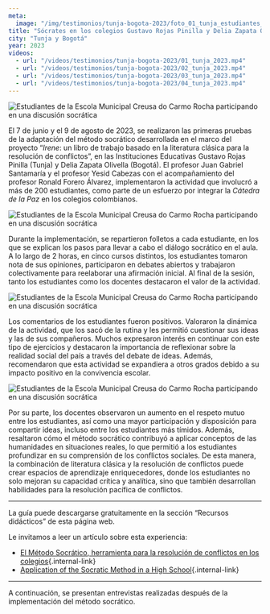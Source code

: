 ```yaml
---
meta:
  image: "/img/testimonios/tunja-bogota-2023/foto_01_tunja_estudiantes_2023.jpg"
title: "Sócrates en los colegios Gustavo Rojas Pinilla y Delia Zapata Olivella"
city: "Tunja y Bogotá"
year: 2023
videos:
  - url: "/videos/testimonios/tunja-bogota-2023/01_tunja_2023.mp4"
  - url: "/videos/testimonios/tunja-bogota-2023/02_tunja_2023.mp4"
  - url: "/videos/testimonios/tunja-bogota-2023/03_tunja_2023.mp4"
  - url: "/videos/testimonios/tunja-bogota-2023/04_tunja_2023.mp4"
---
```


<img src="/img/testimonios/tunja-bogota-2023/foto_01_tunja_estudiantes_2023.jpg" alt="Estudiantes de la Escola Municipal Creusa do Carmo Rocha participando en una discusión socrática" class="testimonial-image">

El 7 de junio y el 9 de agosto de 2023, se realizaron las primeras pruebas de la adaptación del método socrático desarrollada en el marco del proyecto “*Irene*: un libro de trabajo basado en la literatura clásica para la resolución de conflictos”, en las Instituciones Educativas Gustavo Rojas Pinilla (Tunja) y Delia Zapata Olivella (Bogotá). El profesor Juan Gabriel Santamaría y el profesor Yesid Cabezas con el acompañamiento del profesor Ronald Forero Álvarez, implementaron la actividad que involucró a más de 200 estudiantes, como parte de un esfuerzo por integrar la *Cátedra de la Paz* en los colegios colombianos.

<img src="/img/testimonios/tunja-bogota-2023/foto_02_tunja_estudiantes_2023.jpg" alt="Estudiantes de la Escola Municipal Creusa do Carmo Rocha participando en una discusión socrática" class="testimonial-image">

Durante la implementación, se repartieron folletos a cada estudiante, en los que se explican los pasos para llevar a cabo el diálogo socrático en el aula. A lo largo de 2 horas, en cinco cursos distintos, los estudiantes tomaron nota de sus opiniones, participaron en debates abiertos y trabajaron colectivamente para reelaborar una afirmación inicial. Al final de la sesión, tanto los estudiantes como los docentes destacaron el valor de la actividad.

<img src="/img/testimonios/tunja-bogota-2023/foto_03_tunja_estudiantes_2023.jpg" alt="Estudiantes de la Escola Municipal Creusa do Carmo Rocha participando en una discusión socrática" class="testimonial-image">

Los comentarios de los estudiantes fueron positivos. Valoraron la dinámica de la actividad, que los sacó de la rutina y les permitió cuestionar sus ideas y las de sus compañeros. Muchos expresaron interés en continuar con este tipo de ejercicios y destacaron la importancia de reflexionar sobre la realidad social del país a través del debate de ideas. Además, recomendaron que esta actividad se expandiera a otros grados debido a su impacto positivo en la convivencia escolar.

<img src="/img/testimonios/tunja-bogota-2023/foto_04_tunja_estudiantes_2023.jpg" alt="Estudiantes de la Escola Municipal Creusa do Carmo Rocha participando en una discusión socrática" class="testimonial-image">

Por su parte, los docentes observaron un aumento en el respeto mutuo entre los estudiantes, así como una mayor participación y disposición para compartir ideas, incluso entre los estudiantes más tímidos. Además, resaltaron cómo el método socrático contribuyó a aplicar conceptos de las humanidades en situaciones reales, lo que permitió a los estudiantes profundizar en su comprensión de los conflictos sociales. De esta manera, la combinación de literatura clásica y la resolución de conflictos puede crear espacios de aprendizaje enriquecedores, donde los estudiantes no solo mejoran su capacidad crítica y analítica, sino que también desarrollan habilidades para la resolución pacífica de conflictos.

<hr class="solid">

La guía puede descargarse gratuitamente en la sección “Recursos didácticos” de esta página web.

Le invitamos a leer un artículo sobre esta experiencia:

- [El Método Socrático, herramienta para la resolución de conflictos en los colegios](https://www.unisabana.edu.co/portaldenoticias/sello-sabana/el-metodo-socratico-herramienta-para-la-resolucion-de-conflictos-en-los-colegios/){.internal-link}
- [Application of the Socratic Method in a High School](https://www.unisabana.edu.co/portaldenoticias/sello-sabana/application-of-the-socratic-method-in-a-high-school/){.internal-link}

<hr class="solid">

A continuación, se presentan entrevistas realizadas después de la implementación del método socrático.

